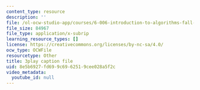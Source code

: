 ```yaml
---
content_type: resource
description: ''
file: /ol-ocw-studio-app/courses/6-006-introduction-to-algorithms-fall-2011/8e5b6927fd699c6962519cee028a5f2c_mQSp6VmfakA.srt
file_size: 84967
file_type: application/x-subrip
learning_resource_types: []
license: https://creativecommons.org/licenses/by-nc-sa/4.0/
ocw_type: OCWFile
resourcetype: Other
title: 3play caption file
uid: 8e5b6927-fd69-9c69-6251-9cee028a5f2c
video_metadata:
  youtube_id: null
---
```

